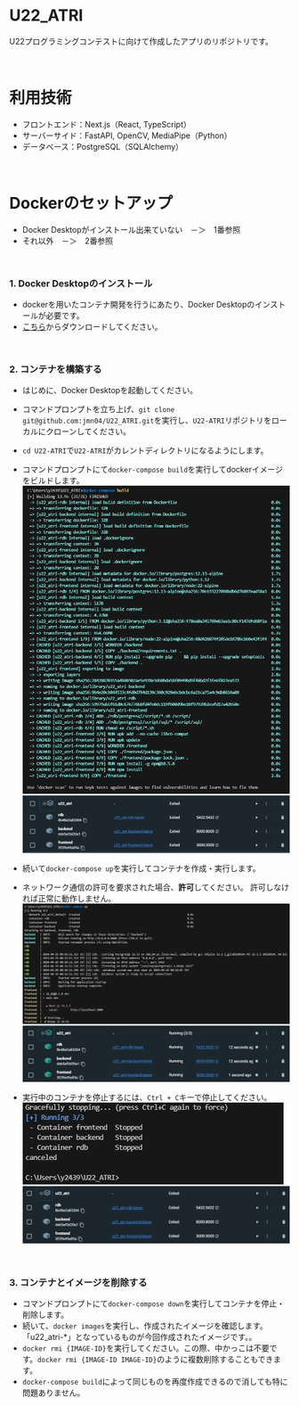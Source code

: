 # U22_ATRI
U22プログラミングコンテストに向けて作成したアプリのリポジトリです。

<br>

# 利用技術
- フロントエンド：Next.js（React, TypeScript）
- サーバーサイド：FastAPI, OpenCV, MediaPipe（Python）
- データベース：PostgreSQL（SQLAlchemy）

<br>

# Dockerのセットアップ
- Docker Desktopがインストール出来ていない　－＞　1番参照
- それ以外　－＞　2番参照
<br>

### 1. Docker Desktopのインストール
- dockerを用いたコンテナ開発を行うにあたり、Docker Desktopのインストールが必要です。
- [こちら](https://www.docker.com/ja-jp/products/docker-desktop/)からダウンロードしてください。

<br>

### 2. コンテナを構築する
- はじめに、Docker Desktopを起動してください。
- コマンドプロンプトを立ち上げ、`git clone git@github.com:jmn04/U22_ATRI.git`を実行し、`U22-ATRI`リポジトリをローカルにクローンしてください。
- `cd U22-ATRI`で`U22-ATRI`がカレントディレクトリになるようにします。
- コマンドプロンプトにて`docker-compose build`を実行してdockerイメージをビルドします。
![docker-compose build](images/docker-compose_build_image.png)
![Docker Desktop build](images/docker-desktop_build_image.png)
- 続いて`docker-compose up`を実行してコンテナを作成・実行します。
- ネットワーク通信の許可を要求された場合、**許可**してください。
  許可しなければ正常に動作しません。
![docker-compose up](images/docker-compose_up_image.png)
![Docker Desktop up](images/docker-desktop_up_image.png)

- 実行中のコンテナを停止するには、`Ctrl + C`キーで停止してください。
![docker stopped](images/docker_stopped_image.png)
![Docker Desktop stopped](images/docker-desktop_stopped_image.png)

<br>

### 3. コンテナとイメージを削除する
- コマンドプロンプトにて`docker-compose down`を実行してコンテナを停止・削除します。
- 続いて、`docker images`を実行し、作成されたイメージを確認します。「u22_atri-*」となっているものが今回作成されたイメージです。。
-   `docker rmi {IMAGE-ID}`を実行してください。この際、中かっこは不要です。`docker rmi {IMAGE-ID IMAGE-ID}`のように複数削除することもできます。
- `docker-compose build`によって同じものを再度作成できるので消しても特に問題ありません。